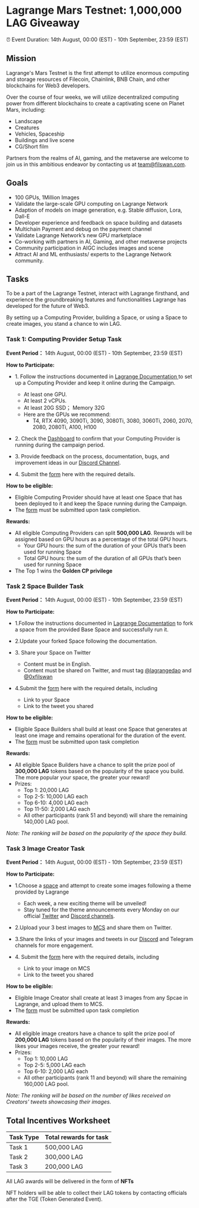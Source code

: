 # Lagrange Mars Testnet: 1,000,000 LAG Giveaway

⏰ Event Duration: 14th August, 00:00 (EST) - 10th September, 23:59 (EST)

## Mission 

Lagrange's Mars Testnet is the first attempt to utilize enormous computing and storage resources of Filecoin, Chainlink, BNB Chain, and other blockchains for Web3 developers.

Over the course of four weeks, we will utilize decentralized computing power from different blockchains to create a captivating scene on Planet Mars, including:
- Landscape
- Creatures
- Vehicles, Spaceship
- Buildings and live scene
- CG/Short film

Partners from the realms of AI, gaming, and the metaverse are welcome to join us in this ambitious endeavor by contacting us at team@filswan.com.


## Goals

- 100 GPUs, 1Million Images
- Validate the large-scale GPU computing on Lagrange Network
- Adaption of models on image generation, e.g. Stable diffusion, Lora, Dall-E
- Developer experience and feedback on space building and datasets
- Multichain Payment and debug on the payment channel
- Validate Lagrange Network’s new GPU marketplace
- Co-working with partners in AI, Gaming, and other metaverse projects
- Community participation in AIGC includes images and scene
- Attract AI and ML enthusiasts/ experts to the Lagrange Network community.

## Tasks

To be a part of the Lagrange Testnet, interact with Lagrange firsthand, and experience the groundbreaking features and functionalities Lagrange has developed for the future of Web3.

By setting up a Computing Provider, building a Space, or using a Space to create images, you stand a chance to win LAG.

### Task 1: Computing Provider Setup Task 
**Event Period：** 14th August, 00:00 (EST) - 10th September, 23:59 (EST)

**How to Participate:**

- 1\. Follow the instructions documented in [Lagrange Documentation ](https://docs.lagrangedao.org/lagrange-dao/mars-testnet/setup-computing-provider) to set up a Computing Provider and keep it online during the Campaign. 

  - At least one GPU.
  - At least 2 vCPUs.
  - At least 20G SSD； Memory 32G
  - Here are the GPUs we recommend: 
    - T4, RTX 4090, 3090Ti, 3090, 3080Ti, 3080, 3060Ti, 2060, 2070, 2080, 2080Ti, A100, H100  

- 2\. Check the [Dashboard](https://provider.lagrangedao.org/provider-status) to confirm that your Computing Provider is running during the campaign period.

- 3\. Provide feedback on the process, documentation, bugs, and improvement ideas in our [Discord Channel](https://discord.com/channels/867879887871672331/1131887246165934120).

- 4\. Submit the [form](https://docs.google.com/forms/d/e/1FAIpQLSf0JRi18xsp_YCoQKPuE0azYLDDNwAXBMNIeqwXFMgqVljU1Q/viewform?usp=sf_link
) here with the required details.

**How to be eligible:**

- Eligible Computing Provider should have at least one Space that has been deployed to it and keep the Space running during the Campaign.
- The [form](https://forms.gle/YyzotPhHqx4DmCmy9) must be submitted upon task completion.

**Rewards:** 

- All eligible Computing Providers can split **500,000 LAG**. Rewards will be assigned based on GPU hours as a percentage of the total GPU hours.
  - Your GPU hours: the sum of the duration of your GPUs that’s been used for running Space
  - Total GPU hours: the sum of the duration of all GPUs that’s been used for running Space
- The Top 1 wins the **Golden CP privilege**

### Task 2 Space Builder Task
**Event Period：** 14th August, 00:00 (EST) - 10th September, 23:59 (EST)

**How to Participate:**

- 1\.Follow the instructions documented in [Lagrange Documentation](https://docs.lagrangedao.org/lagrange-dao/mars-testnet/build-space
) to fork a space from the provided Base Space and successfully run it.

- 2\.Update your forked Space following the documentation.

- 3\. Share your Space on Twitter

  - Content must be in English.
  - Content must be shared on Twitter, and must tag [@lagrangedao](https://twitter.com/lagrangedao) and [@0xfilswan](https://twitter.com/0xfilswan) 

- 4\.Submit the [form](https://forms.gle/YyzotPhHqx4DmCmy9) here with the required details, including 
  - Link to your Space
  - Link to the tweet you shared

**How to be eligible:**

- Eligible Space Builders shall build at least one Space that generates at least one image and remains operational for the duration of the event.
- The [form](https://forms.gle/YyzotPhHqx4DmCmy9) must be submitted upon task completion

**Rewards:**

- All eligible Space Builders have a chance to split the prize pool of **300,000 LAG** tokens based on the popularity of the space you build. The more popular your space, the greater your reward! 
- Prizes:
  - Top 1: 20,000 LAG
  - Top 2-5: 10,000 LAG each
  - Top 6-10: 4,000 LAG each
  - Top 11-50: 2,000 LAG each
  - All other participants (rank 51 and beyond) will share the remaining 140,000 LAG pool.

*Note: The ranking will be based on the popularity of the space they build.*


### Task 3 Image Creator Task
**Event Period：** 14th August, 00:00 (EST) - 10th September, 23:59 (EST)

**How to Participate:**

- 1\.Choose a [space](https://lagrangedao.org/spaces) and attempt to create some images following a theme provided by Lagrange
  - Each week, a new exciting theme will be unveiled! 
  - Stay tuned for the theme announcements every Monday on our official [Twitter](https://twitter.com/lagrangedao) and [Discord channels](https://discord.com/channels/867879887871672331/1131887555701383278).

- 2\.Upload your 3 best images to [MCS](https://www.multichain.storage) and share them on Twitter.

- 3\.Share the links of your images and tweets in our [Discord](https://discord.com/channels/867879887871672331/1131887555701383278) and Telegram channels for more engagement.

- 4\. Submit the [form](https://forms.gle/YyzotPhHqx4DmCmy9) here with the required details, including
  - Link to your image on MCS
  - Link to the tweet you shared

**How to be eligible:**

- Eligible Image Creator shall create at least 3 images from any Spcae in Lagrange, and upload them to MCS.
- The [form](https://forms.gle/YyzotPhHqx4DmCmy9) must be submitted upon task completion

**Rewards:**

- All eligible image creators have a chance to split the prize pool of **200,000 LAG** tokens based on the popularity of their images. The more likes your images receive, the greater your reward!
- Prizes:
  - Top 1: 10,000 LAG
  - Top 2-5: 5,000 LAG each
  - Top 6-10: 2,000 LAG each
  - All other participants (rank 11 and beyond) will share the remaining 160,000 LAG pool.

*Note: The ranking will be based on the number of likes received on Creators' tweets showcasing their images.*


## Total Incentives Worksheet

| Task Type  | Total rewards for task |
|:----------|:----------|
|Task 1|500,000 LAG|
|Task 2|300,000 LAG|
|Task 3|200,000 LAG|


All LAG awards will be delivered in the form of **NFTs**

NFT holders will be able to collect their LAG tokens by contacting officials after the TGE (Token Generated Event).
